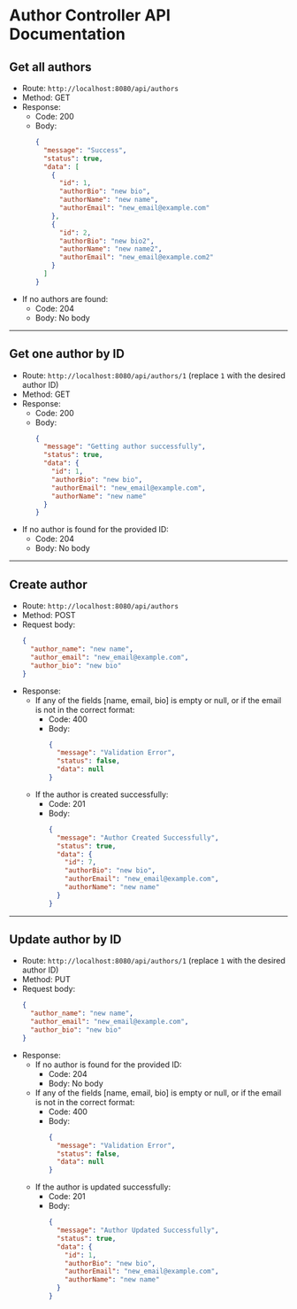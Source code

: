 # Author Controller API Documentation

## Get all authors

- Route: `http://localhost:8080/api/authors`
- Method: GET
- Response:
  - Code: 200
  - Body:
    ```json
    {
      "message": "Success",
      "status": true,
      "data": [
        {
          "id": 1,
          "authorBio": "new bio",
          "authorName": "new name",
          "authorEmail": "new_email@example.com"
        },
        {
          "id": 2,
          "authorBio": "new bio2",
          "authorName": "new name2",
          "authorEmail": "new_email@example.com2"
        }
      ]
    }
    ```
- If no authors are found:
  - Code: 204
  - Body: No body

---

## Get one author by ID

- Route: `http://localhost:8080/api/authors/1` (replace `1` with the desired author ID)
- Method: GET
- Response:
  - Code: 200
  - Body:
    ```json
    {
      "message": "Getting author successfully",
      "status": true,
      "data": {
        "id": 1,
        "authorBio": "new bio",
        "authorEmail": "new_email@example.com",
        "authorName": "new name"
      }
    }
    ```
- If no author is found for the provided ID:
  - Code: 204
  - Body: No body

---

## Create author

- Route: `http://localhost:8080/api/authors`
- Method: POST
- Request body:
  ```json
  {
    "author_name": "new name",
    "author_email": "new_email@example.com",
    "author_bio": "new bio"
  }
  ```
- Response:
  - If any of the fields [name, email, bio] is empty or null, or if the email is not in the correct format:
    - Code: 400
    - Body:
      ```json
      {
        "message": "Validation Error",
        "status": false,
        "data": null
      }
      ```
  - If the author is created successfully:
    - Code: 201
    - Body:
      ```json
      {
        "message": "Author Created Successfully",
        "status": true,
        "data": {
          "id": 7,
          "authorBio": "new bio",
          "authorEmail": "new_email@example.com",
          "authorName": "new name"
        }
      }
      ```

---

## Update author by ID

- Route: `http://localhost:8080/api/authors/1` (replace `1` with the desired author ID)
- Method: PUT
- Request body:
  ```json
  {
    "author_name": "new name",
    "author_email": "new_email@example.com",
    "author_bio": "new bio"
  }
  ```
- Response:
  - If no author is found for the provided ID:
    - Code: 204
    - Body: No body
  - If any of the fields [name, email, bio] is empty or null, or if the email is not in the correct format:
    - Code: 400
    - Body:
      ```json
      {
        "message": "Validation Error",
        "status": false,
        "data": null
      }
      ```
  - If the author is updated successfully:
    - Code: 201
    - Body:
      ```json
      {
        "message": "Author Updated Successfully",
        "status": true,
        "data": {
          "id": 1,
          "authorBio": "new bio",
          "authorEmail": "new_email@example.com",
          "authorName": "new name"
        }
      }
      ```
